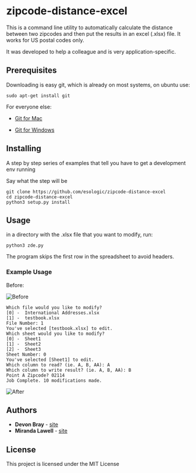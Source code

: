 # zipcode-distance-excel
This is a command line utility to automatically calculate the distance between two zipcodes and then put the results in an excel (.xlsx) file. It works for US postal codes only.

It was developed to help a colleague and is very application-specific.

## Prerequisites
Downloading is easy git, which is already on most systems, on ubuntu use:
 
```
sudo apt-get install git
```
For everyone else:

* [Git for Mac](https://git-scm.com/download/mac)

* [Git for Windows](https://git-scm.com/download/win)

## Installing

A step by step series of examples that tell you have to get a development env running

Say what the step will be

```
git clone https://github.com/esologic/zipcode-distance-excel
cd zipcode-distance-excel
python3 setup.py install
``` 

## Usage

in a directory with the .xlsx file that you want to modify, run:

```
python3 zde.py
```

The program skips the first row in the spreadsheet to avoid headers.

### Example Usage

Before:

![Before](https://user-images.githubusercontent.com/3516293/31227931-9ec99c96-a9a9-11e7-8d2d-e3c441878e83.PNG)

```
Which file would you like to modify?
[0] -  International Addresses.xlsx
[1] -  testbook.xlsx
File Number: 1
You've selected [testbook.xlsx] to edit.
Which sheet would you like to modify?
[0] -  Sheet1
[1] -  Sheet2
[2] -  Sheet3
Sheet Number: 0
You've selected [Sheet1] to edit.
Which column to read? (ie. A, B, AA): A
Which column to write result? (ie. A, B, AA): B
Point A Zipcode? 02114
Job Complete. 10 modifications made.
```
![After](https://user-images.githubusercontent.com/3516293/31227930-9eaf3946-a9a9-11e7-9384-d096fdfbc073.PNG)

## Authors

* **Devon Bray** - [site](http://www.esologic.com)
* **Miranda Lawell** - [site](https://www.mirandalawell.com)

## License

This project is licensed under the MIT License
